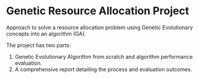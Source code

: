 # Genetic Resource Allocation Project

Approach to solve a resource allocation problem using Genetic Evolutionary concepts into an algorithm (GA).

The project has two parts:

1. Genetic Evolutionary Algorithm from scratch and algorithm performance evaluation.
2. A comprehensive report detailing the process and evaluation outcomes.

